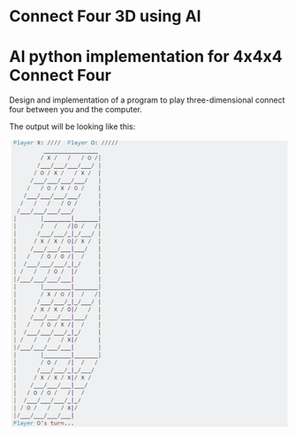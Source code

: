# Connect Four 3D using AI
# AI python implementation for 4x4x4 Connect Four

Design and implementation of a program to play three-dimensional connect four between you and the computer. 

The output will be looking like this:

![Preview](https://raw.githubusercontent.com/cazdev/ConnectFour3D-AI/main/img-path/Capture.PNG)
